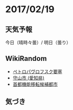 # 2017/02/19

## 天気予報

今日（晴時々曇）/ 明日（曇り）

## WikiRandom

* [ペトロパヴロフスク要塞](https://ja.wikipedia.org/wiki/%E3%83%9A%E3%83%88%E3%83%AD%E3%83%91%E3%83%B4%E3%83%AD%E3%83%95%E3%82%B9%E3%82%AF%E8%A6%81%E5%A1%9E)
* [守山市 (愛知県)](https://ja.wikipedia.org/wiki/%E5%AE%88%E5%B1%B1%E5%B8%82_%28%E6%84%9B%E7%9F%A5%E7%9C%8C%29)
* [首都機能移転候補都市](https://ja.wikipedia.org/wiki/%E9%A6%96%E9%83%BD%E6%A9%9F%E8%83%BD%E7%A7%BB%E8%BB%A2%E5%80%99%E8%A3%9C%E9%83%BD%E5%B8%82)

## 気づき


